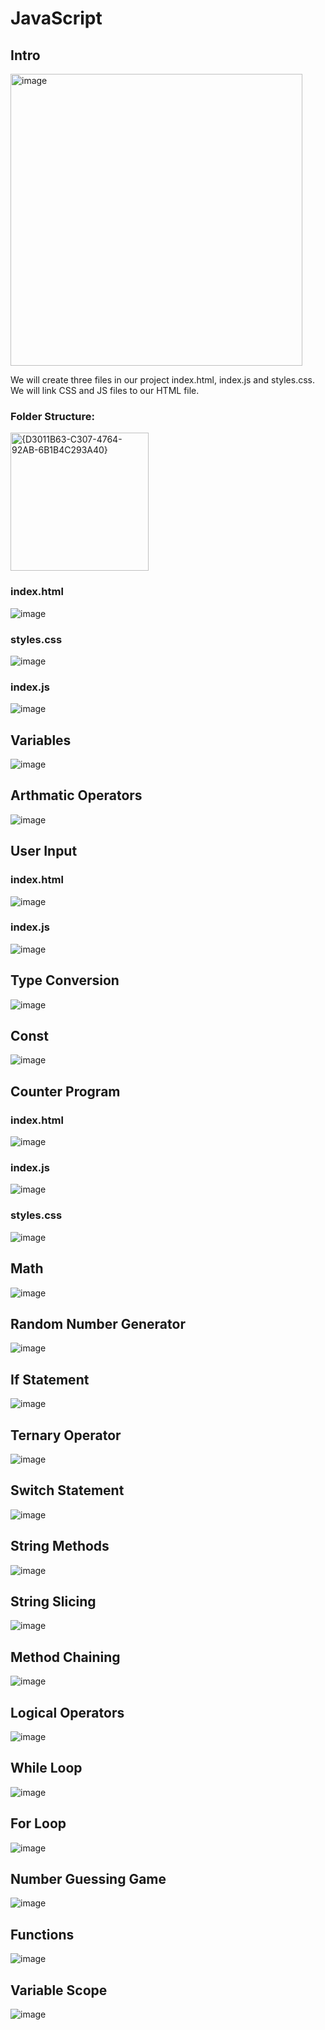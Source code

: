 # JavaScript
## Intro
<img width="467" alt="image" src="https://github.com/user-attachments/assets/825379ce-e1c3-4c5b-b25b-b5aaef9a0dc1">  
<br>

We will create three files in our project index.html, index.js and styles.css.  
We will link CSS and JS files to our HTML file.  
### Folder Structure:  
<img width="221" alt="{D3011B63-C307-4764-92AB-6B1B4C293A40}" src="https://github.com/user-attachments/assets/b34823f0-5b6f-4c29-bbc8-a2b4fd387470">  

### index.html
![image](https://github.com/user-attachments/assets/166512cc-84f0-4eab-839e-b8dac75763b3)  

### styles.css
![image](https://github.com/user-attachments/assets/46bde9db-f96e-4299-b51c-cb61ba1d5feb)
  
### index.js  
![image](https://github.com/user-attachments/assets/5ad5b7c8-61cb-46bc-809e-688dc0f55f11)  

## Variables
![image](https://github.com/user-attachments/assets/9428008c-ae90-4b7e-abb8-2b928b404ce7)  

## Arthmatic Operators
![image](https://github.com/user-attachments/assets/d72caee7-206a-4b1e-87b8-54e14173b601)  

## User Input
### index.html
![image](https://github.com/user-attachments/assets/ec2e5307-f008-4359-9281-af8e4c458db6)  

### index.js
![image](https://github.com/user-attachments/assets/9073e4ec-f63b-41f9-8e3c-2c165ce42b3b)  

## Type Conversion
![image](https://github.com/user-attachments/assets/790c89a5-2e20-4b8e-a077-3b52355a0386)  

## Const
![image](https://github.com/user-attachments/assets/db036d87-8ae6-430c-8579-f4f829c8697b)  

## Counter Program
### index.html
![image](https://github.com/user-attachments/assets/de1fc99d-7729-4f7e-b16d-13360ce51edf)  

### index.js
![image](https://github.com/user-attachments/assets/cfe15019-e59f-4a7a-9b93-d1f1bbc87a4a)  

### styles.css
![image](https://github.com/user-attachments/assets/9527a542-1758-4530-8ca3-05eb70bddf67)  

## Math
![image](https://github.com/user-attachments/assets/3fdff15d-769c-491f-bc18-f58ab45400e6)  

## Random Number Generator
![image](https://github.com/user-attachments/assets/c8c20254-a810-4200-bc84-383e9a57edcb)  

## If Statement
![image](https://github.com/user-attachments/assets/005595f0-8207-4bf9-aff1-f359508aa241)  

## Ternary Operator
![image](https://github.com/user-attachments/assets/f7cce4e7-d58f-4df0-84bf-6a7e2be06600)

## Switch Statement
![image](https://github.com/user-attachments/assets/2d84274e-5651-430c-a1ac-cc9216ae2969)

## String Methods
![image](https://github.com/user-attachments/assets/0b42d606-9913-4baf-84b1-8a2891a1f072)

## String Slicing
![image](https://github.com/user-attachments/assets/de3e1dcb-9f5a-4e07-9e17-f256aa806fc4)  

## Method Chaining
![image](https://github.com/user-attachments/assets/26a6195c-a476-4737-9771-f822f22c1498)  

## Logical Operators
![image](https://github.com/user-attachments/assets/53482609-08f3-4666-952c-d56e6e6b0eaa)  

## While Loop
![image](https://github.com/user-attachments/assets/528efca7-4d31-4796-a527-b672e6e5d04a)  

## For Loop
![image](https://github.com/user-attachments/assets/291b4e4e-e4b1-4937-aa7f-3f78ba0e9b05)  

## Number Guessing Game
![image](https://github.com/user-attachments/assets/2fd072a2-302c-48e8-ad67-f59b861b20cd)

## Functions
![image](https://github.com/user-attachments/assets/0a48baa5-ef1a-4e6f-a5b5-414293547452)  

## Variable Scope
![image](https://github.com/user-attachments/assets/d9a0e011-fb4a-42d4-94f1-fd7708b93975)  












 

  
